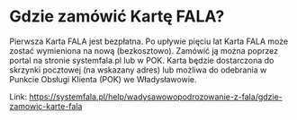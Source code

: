 # Gdzie zamówić Kartę FALA?


Pierwsza Karta FALA jest bezpłatna. Po upływie pięciu lat Karta FALA może zostać wymieniona na nową (bezkosztowo). Zamówić ją można poprzez portal na stronie systemfala.pl lub w POK. Karta będzie dostarczona do skrzynki pocztowej (na wskazany adres) lub możliwa do odebrania w Punkcie Obsługi Klienta (POK) we Władysławowie.




Link: https://systemfala.pl/help/wadysawowopodrozowanie-z-fala/gdzie-zamowic-karte-fala
